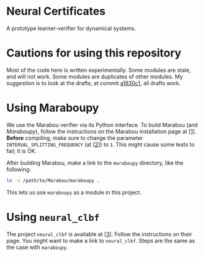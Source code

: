 # Neural Certificates

A prototype learner-verifier for dynamical systems. 

# Cautions for using this repository

Most of the code here is written experimentally.
Some modules are stale, and will not work.
Some modules are duplicates of other modules.
My _suggestion_ is to look at the drafts;
at commit 
[a1830c1](https://github.com/mahykari/neural-certificates/tree/a1830c1f75d4e77e7f987b30f18aa73c801c96e1),
all drafts work.

# Using Maraboupy

We use the Marabou verifier via its Python interface.
To build Marabou (and _Maraboupy_),
follow the instructions on 
the Marabou installation page
at [[1]]. 
**Before** compiling,
make sure to change 
the parameter `INTERVAL_SPLITTING_FREQUENCY`
(at [[2]])
to `1`.
This might cause some tests to fail; it is OK.

After building Marabou, make a link to the `maraboupy`
directory, like the following:
```bash
ln -s /path/to/Marabou/maraboupy .
```
This lets us use `maraboupy` as a module in this project.

# Using `neural_clbf`

The project `neural_clbf` is available at [[3]].
Follow the instructions on their page.
You might want to make a link to `neural_clbf`.
Steps are the same as the case with `maraboupy`.

[1]: https://neuralnetworkverification.github.io/Marabou/Setup/0_Installation.html
[2]: https://github.com/NeuralNetworkVerification/Marabou/blob/8129640537d63deac485daaf0f2f1c09e247e928/src/configuration/GlobalConfiguration.cpp#L63
[3]: https://github.com/MIT-REALM/neural_clbf.git 